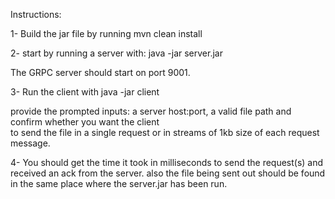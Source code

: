 Instructions:

1- Build the jar file by running 
    mvn clean install 

2- start by running a server with:
    java -jar server.jar 
 
   The GRPC server should start on port 9001. 

3- Run the client with 
   java -jar client 

   provide the prompted inputs: a server host:port, a  valid file path and confirm whether you want the client  
   to send the file in a single request or in streams of 1kb size of each request message. 

4- You should get the time it took in milliseconds to send the request(s) and received an ack from the server. 
   also the file being sent out should be found in the same place where the server.jar has been run. 